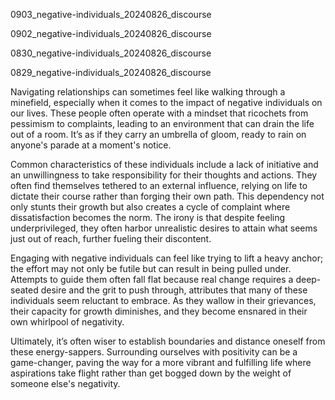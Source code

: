 
0903_negative-individuals_20240826_discourse


0902_negative-individuals_20240826_discourse


0830_negative-individuals_20240826_discourse


0829_negative-individuals_20240826_discourse

Navigating relationships can sometimes feel like walking through a minefield, especially when it comes to the impact of negative individuals on our lives. These people often operate with a mindset that ricochets from pessimism to complaints, leading to an environment that can drain the life out of a room. It’s as if they carry an umbrella of gloom, ready to rain on anyone's parade at a moment's notice.

Common characteristics of these individuals include a lack of initiative and an unwillingness to take responsibility for their thoughts and actions. They often find themselves tethered to an external influence, relying on life to dictate their course rather than forging their own path. This dependency not only stunts their growth but also creates a cycle of complaint where dissatisfaction becomes the norm. The irony is that despite feeling underprivileged, they often harbor unrealistic desires to attain what seems just out of reach, further fueling their discontent.

Engaging with negative individuals can feel like trying to lift a heavy anchor; the effort may not only be futile but can result in being pulled under. Attempts to guide them often fall flat because real change requires a deep-seated desire and the grit to push through, attributes that many of these individuals seem reluctant to embrace. As they wallow in their grievances, their capacity for growth diminishes, and they become ensnared in their own whirlpool of negativity.

Ultimately, it’s often wiser to establish boundaries and distance oneself from these energy-sappers. Surrounding ourselves with positivity can be a game-changer, paving the way for a more vibrant and fulfilling life where aspirations take flight rather than get bogged down by the weight of someone else's negativity.